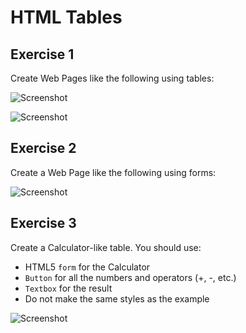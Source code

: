 # HTML Tables

## Exercise 1
Create Web Pages like the following using tables:

![Screenshot](https://raw.github.com/jasssonpet/TelerikAcademy/master/html-basics/2.HTMLTables/1.FreshFruits.png)

![Screenshot](https://raw.github.com/jasssonpet/TelerikAcademy/master/html-basics/2.HTMLTables/1.TableWithLetters.png)

## Exercise 2
Create a Web Page like the following using forms:

![Screenshot](https://raw.github.com/jasssonpet/TelerikAcademy/master/html-basics/2.HTMLTables/2.MemberRegistration.png)

## Exercise 3
Create a Calculator-like table. You should use:
* HTML5 `form` for the Calculator
* `Button` for all the numbers and operators (+, -, etc.)
* `Textbox` for the result
* Do not make the same styles as the example

![Screenshot](https://raw.github.com/jasssonpet/TelerikAcademy/master/html-basics/2.HTMLTables/3.Calculator.png)